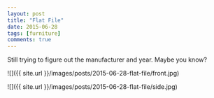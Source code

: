 ```yaml
---
layout: post
title: "Flat File"
date: 2015-06-28
tags: [furniture]
comments: true
---
```

Still trying to figure out the manufacturer and year. Maybe you know?

![]({{ site.url }}/images/posts/2015-06-28-flat-file/front.jpg)

![]({{ site.url }}/images/posts/2015-06-28-flat-file/side.jpg)

